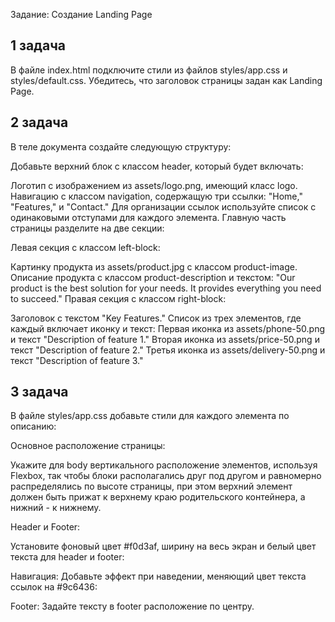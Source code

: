 Задание: Создание Landing Page

## 1 задача
В файле index.html подключите стили из файлов styles/app.css и styles/default.css. Убедитесь, что заголовок страницы задан как Landing Page.

## 2 задача
В теле документа создайте следующую структуру:

Добавьте верхний блок с классом header, который будет включать:

Логотип с изображением из assets/logo.png, имеющий класс logo.
Навигацию с классом navigation, содержащую три ссылки: "Home," "Features," и "Contact." Для организации ссылок используйте список с одинаковыми отступами для каждого элемента.
Главную часть страницы разделите на две секции:

Левая секция с классом left-block:

Картинку продукта из assets/product.jpg с классом product-image.
Описание продукта с классом product-description и текстом: "Our product is the best solution for your needs. It provides everything you need to succeed."
Правая секция с классом right-block:

Заголовок с текстом "Key Features."
Список из трех элементов, где каждый включает иконку и текст:
Первая иконка из assets/phone-50.png и текст "Description of feature 1."
Вторая иконка из assets/price-50.png и текст "Description of feature 2."
Третья иконка из assets/delivery-50.png и текст "Description of feature 3."

## 3 задача

В файле styles/app.css добавьте стили для каждого элемента по описанию:

Основное расположение страницы:

Укажите для body  вертикального расположение элементов, используя Flexbox, так чтобы блоки располагались друг под другом и равномерно распределялись по высоте страницы, при этом верхний элемент должен быть прижат к верхнему краю родительского контейнера, а нижний -  к нижнему.

Header и Footer:

Установите фоновый цвет #f0d3af, ширину на весь экран и белый цвет текста для header и footer:

Навигация:
Добавьте эффект при наведении, меняющий цвет текста ссылок на #9c6436:

Footer:
Задайте тексту в footer расположение по центру. 
